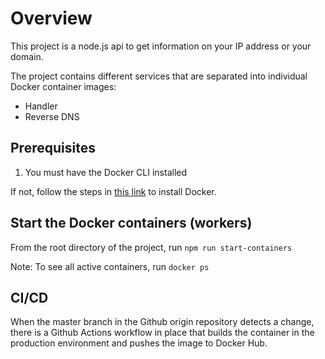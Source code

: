 # Overview

This project is a node.js api to get information on your IP address or your domain.

The project contains different services that are separated into individual Docker container images:
- Handler
- Reverse DNS

## Prerequisites

1. You must have the Docker CLI installed

If not, follow the steps in [this link](https://docs.docker.com/engine/install/) to install Docker.

## Start the Docker containers (workers)

From the root directory of the project, run `npm run start-containers`

Note: To see all active containers, run `docker ps`

## CI/CD

When the master branch in the Github origin repository detects a change, there is a Github Actions workflow in place that builds the container in the production environment and pushes the image to Docker Hub.